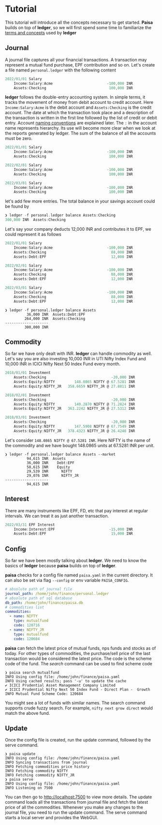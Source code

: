 # Tutorial

This tutorial will introduce all the concepts necessary to get
started. **Paisa** builds on top of **ledger**, so we will first spend
some time to familiarize the [terms and concepts](https://github.com/ledger/ledger/blob/master/doc/GLOSSARY.md) used by **ledger**

## Journal

A journal file captures all your financial transactions. A transaction
may represent a mutual fund purchase, EPF contribution and so
on. Let's create a file named `personal.ledger` with the following
content

```go
2022/01/01 Salary
    Income:Salary:Acme                         -100,000 INR
    Assets:Checking                             100,000 INR
```

**ledger** follows the double-entry accounting system. In simple terms, it
tracks the movement of money from debit account to credit
account. Here `Income:Salary:Acme` is the debit account and
`Assets:Checking` is the credit account. The date at which the
transaction took place and a description of the transaction is written
in the first line followed by the list of credit or debit
entry. Account [naming conventions](./accounts.md) are explained later. The `:` in the account name
represents hierarchy. Its use will become more clear when we look at
the reports generated by ledger. The sum of the balance of all the
accounts must be zero.

```go
2022/01/01 Salary
    Income:Salary:Acme                         -100,000 INR
    Assets:Checking                             100,000 INR

2022/02/01 Salary
    Income:Salary:Acme                         -100,000 INR
    Assets:Checking                             100,000 INR

2022/03/01 Salary
    Income:Salary:Acme                         -100,000 INR
    Assets:Checking                             100,000 INR
```

let's add few more entries. The total balance in your savings account
could be found by

```go
❯ ledger -f personal.ledger balance Assets:Checking
300,000 INR  Assets:Checking
```

Let's say your company deducts 12,000 INR and contributes it to EPF,
we could represent it as follows

```go
2022/01/01 Salary
    Income:Salary:Acme                         -100,000 INR
    Assets:Checking                              88,000 INR
    Assets:Debt:EPF                              12,000 INR

2022/02/01 Salary
    Income:Salary:Acme                         -100,000 INR
    Assets:Checking                              88,000 INR
    Assets:Debt:EPF                              12,000 INR

2022/03/01 Salary
    Income:Salary:Acme                         -100,000 INR
    Assets:Checking                              88,000 INR
    Assets:Debt:EPF                              12,000 INR
```


```shell
❯ ledger -f personal.ledger balance Assets
          36,000 INR  Assets:Debt:EPF
         264,000 INR  Assets:Checking
--------------------
         300,000 INR
```

## Commodity

So far we have only dealt with INR. **ledger** can handle commodity as
well. Let's say you are also investing 10,000 INR in UTI Nifty Index
Fund and 10,000 INR in ICICI Nifty Next 50 Index Fund every
month.

```go
2018/01/01 Investment
    Assets:Checking                              -20,000 INR
    Assets:Equity:NIFTY         148.0865 NIFTY @ 67.5281 INR
    Assets:Equity:NIFTY_JR   358.6659 NIFTY_JR @ 27.8811 INR

2018/02/01 Investment
    Assets:Checking                              -20,000 INR
    Assets:Equity:NIFTY         140.2870 NIFTY @ 71.2824 INR
    Assets:Equity:NIFTY_JR   363.2242 NIFTY_JR @ 27.5312 INR

2018/03/01 Investment
    Assets:Checking                              -20,000 INR
    Assets:Equity:NIFTY         147.5908 NIFTY @ 67.7549 INR
    Assets:Equity:NIFTY_JR   378.4323 NIFTY_JR @ 26.4248 INR
```

Let's consider `148.0865 NIFTY @ 67.5281 INR`. Here NIFTY is the name
of the commodity and we have bought 148.0865 units at 67.5281 INR per
unit.

```
❯ ledger -f personal.ledger balance Assets --market
          94,615 INR  Assets
          36,000 INR    Debt:EPF
          58,615 INR    Equity
          29,539 INR      NIFTY
          29,076 INR      NIFTY_JR
--------------------
          94,615 INR
```

## Interest

There are many instruments like EPF, FD, etc that pay interest at
regular intervals. We can treat it as just another transaction.

```go
2022/03/31 EPF Interest
    Income:Interest:EPF                         -15,000 INR
    Assets:Debt:EPF                              15,000 INR
```

## Config

So far we have been mostly talking about **ledger**. We need to know
the basics of **ledger** because **paisa** builds on top of
**ledger**.

**paisa** checks for a config file named `paisa.yaml` in the current
directory. It can also be set via flag `--config` or env variable
`PAISA_CONFIG`.

```yaml
# absolute path of journal file
journal_path: /home/john/finance/personal.ledger
# absolute path of sql database
db_path: /home/john/finance/paisa.db
# commodities list
commodities:
  - name: NIFTY
    type: mutualfund
    code: 120716
  - name: NIFTY_JR
    type: mutualfund
    code: 120684
```

**paisa** can fetch the latest price of mutual funds, nps funds and
stocks as of today. For other types of commodities, the purchase/sell
price of the last transaction would be considered the latest
price. The code is the scheme code of the fund. The *search* command
can be used to find scheme code

```shell
❯ paisa search mutualfund
INFO Using config file: /home/john/finance/paisa.yaml
INFO Using cached results; pass '-u' to update the cache
✔ ICICI Prudential Asset Management Company Limited
✔ ICICI Prudential Nifty Next 50 Index Fund - Direct Plan -  Growth
INFO Mutual Fund Scheme Code: 120684
```


You might see a lot of funds with similar names. The search command
supports crude fuzzy search. For example, `nifty next grow direct` would match the above fund.


## Update

Once the config file is created, run the update command, followed by
the serve command.

```shell
❯ paisa update
INFO Using config file: /home/john/finance/paisa.yaml
INFO Syncing transactions from journal
INFO Fetching commodities price history
INFO Fetching commodity NIFTY
INFO Fetching commodity NIFTY_JR
❯ paisa serve
INFO Using config file: /home/john/finance/paisa.yaml
INFO Listening on 7500
```

You can then go to [http://localhost:7500](http://localhost:7500) to view more
details. The update command loads all the transactions from journal
file and fetch the latest price of all the commodities. Whenever you
make any changes to the journal file, you need to run the update
command. The serve command starts a local server and provides the
WebGUI.
